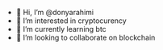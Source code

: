 - 👋 Hi, I’m @donyarahimi
- 👀 I’m interested in cryptocurency
- 🌱 I’m currently learning btc
- 💞️ I’m looking to collaborate on blockchain
